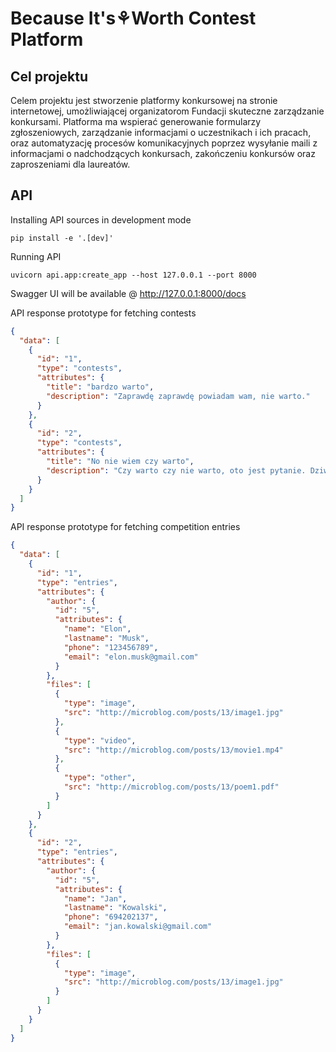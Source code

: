 # Because It's⚘Worth Contest Platform

## Cel projektu

Celem projektu jest stworzenie platformy konkursowej na stronie internetowej, umożliwiającej organizatorom Fundacji skuteczne zarządzanie konkursami. Platforma ma wspierać generowanie formularzy zgłoszeniowych, zarządzanie informacjami o uczestnikach i ich pracach, oraz automatyzację procesów komunikacyjnych poprzez wysyłanie maili z informacjami o nadchodzących konkursach, zakończeniu konkursów oraz zaproszeniami dla laureatów.

## API

Installing API sources in development mode

```commandline
pip install -e '.[dev]'
```

Running API

```commandline
uvicorn api.app:create_app --host 127.0.0.1 --port 8000
```

Swagger UI will be available @ http://127.0.0.1:8000/docs

API response prototype for fetching contests

```json
{
  "data": [
    {
      "id": "1",
      "type": "contests",
      "attributes": {
        "title": "bardzo warto",
        "description": "Zaprawdę zaprawdę powiadam wam, nie warto."
      }
    },
    {
      "id": "2",
      "type": "contests",
      "attributes": {
        "title": "No nie wiem czy warto",
        "description": "Czy warto czy nie warto, oto jest pytanie. Dziwne są te historie za przeproszeniem."
      }
    }
  ]
}
```

API response prototype for fetching competition entries

```json
{
  "data": [
    {
      "id": "1",
      "type": "entries",
      "attributes": {
        "author": {
          "id": "5",
          "attributes": {
            "name": "Elon",
            "lastname": "Musk",
            "phone": "123456789",
            "email": "elon.musk@gmail.com"
          }
        },
        "files": [
          {
            "type": "image",
            "src": "http://microblog.com/posts/13/image1.jpg"
          },
          {
            "type": "video",
            "src": "http://microblog.com/posts/13/movie1.mp4"
          },
          {
            "type": "other",
            "src": "http://microblog.com/posts/13/poem1.pdf"
          }
        ]
      }
    },
    {
      "id": "2",
      "type": "entries",
      "attributes": {
        "author": {
          "id": "5",
          "attributes": {
            "name": "Jan",
            "lastname": "Kowalski",
            "phone": "694202137",
            "email": "jan.kowalski@gmail.com"
          }
        },
        "files": [
          {
            "type": "image",
            "src": "http://microblog.com/posts/13/image1.jpg"
          }
        ]
      }
    }
  ]
}
```
